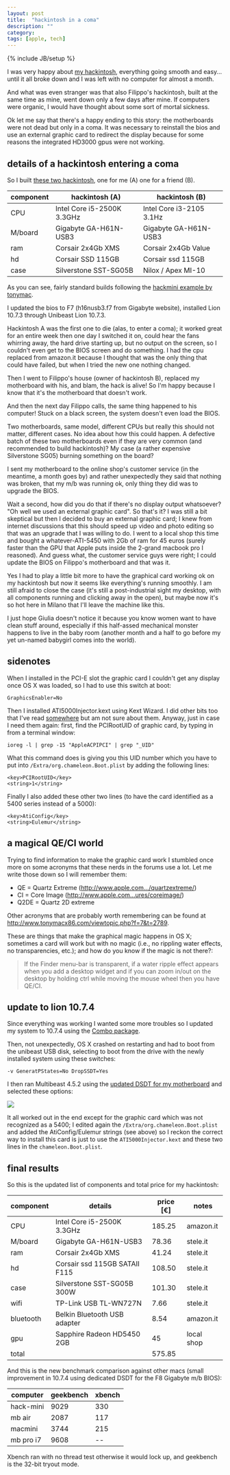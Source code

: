 ```yaml
---
layout: post
title:  "hackintosh in a coma"
description: ""
category: 
tags: [apple, tech]
---
```

{% include JB/setup %}


I was very happy about [my hackintosh](2012-05-03-my-new-mac-is-a-hack.html), everything going smooth and easy... until it all broke down and I was left with no computer for almost a month. 

And what was even stranger was that also Filippo's hackintosh, built at the same time as mine, went down only a few days after mine. If computers were organic, I would have thought about some sort of mortal sickness. 

Ok let me say that there's a happy ending to this story: the motherboards were not dead but only in a coma. It was necessary to reinstall the bios and use an external graphic card to redirect the display because for some reasons the integrated HD3000 gpus were not working.

## details of a hackintosh entering  a coma ##

So I built [these two hackintosh](http://aadm.github.com/2012-05-03-my-new-mac-is-a-hack.html), one for me (A) one for a friend (B). 

component | hackintosh (A)                | hackintosh (B)               
--------- | ----------------------------- | -----------------------------
CPU       | Intel Core i5-2500K 3.3GHz    | Intel Core i3-2105 3.1Hz   
M/board   | Gigabyte GA-H61N-USB3         | Gigabyte GA-H61N-USB3        
ram       | Corsair 2x4Gb XMS             | Corsair 2x4Gb Value            
hd        | Corsair SSD 115GB             | Corsair ssd 115GB
case      | Silverstone SST-SG05B         | Nilox / Apex MI-10


As you can see, fairly standard builds following the [hackmini example by tonymac](http://tonymacx86.blogspot.it/2011/09/building-sandy-bridge-customac-customac.html).

I updated the bios to F7 (h16nusb3.f7 from Gigabyte website), installed Lion 10.7.3 through Unibeast Lion 10.7.3.

Hackintosh A was the first one to die (alas, to enter a coma); it worked great for an entire week then one day I switched it on, could hear the fans whirring away, the hard drive starting up, but no output on the screen, so I couldn't even get to the BIOS screen and do something. I had the cpu replaced from amazon.it because I thought that was the only thing that could have failed, but when I tried the new one nothing changed.

Then I went to Filippo's house (owner of hackintosh B), replaced my motherboard with his, and blam, the hack is alive! So I'm happy because I know that it's the motherboard that doesn't work.

And then the next day Filippo calls, the same thing happened to his computer! Stuck on a black screen, the system doesn't even load the BIOS.

Two motherboards, same model, different CPUs but really this should not matter, different cases. No idea about how this could happen. A defective batch of these two motherboards even if they are very common (and recommended to build hackintosh)? My case (a rather expensive Silverstone SG05) burning something on the board?

I sent my motherboard to the online shop's customer service (in the meantime, a month goes by) and rather unexpectedly they said that nothing was broken, that my m/b was running ok, only thing they did was to upgrade the BIOS.

Wait a second, how did you do that if there's no display output whatsoever? "Oh well we used an external graphic card". So that's it? I was still a bit skeptical but then I decided to buy an external graphic card; I knew from internet discussions that this should speed up video and photo editing so that was an upgrade that I was willing to do. I went to a local shop this time and bought a whatever-ATI-5450 with 2Gb of ram for 45 euros (surely faster than the GPU that Apple puts inside the 2-grand macbook pro I reasoned). And guess what, the customer service guys were right; I could update the BIOS on Filippo's motherboard and that was it. 

Yes I had to play a little bit more to have the graphical card working ok on my hackintosh but now it seems like everything's running smoothly. I am still afraid to close the case (it's still a post-industrial sight my desktop, with all components running and clicking away in the open), but maybe now it's so hot here in Milano that I'll leave the machine like this. 

I just hope Giulia doesn't notice it because you know women want to have clean stuff around, especially if this half-assed mechanical monster happens to live in the baby room (another month and a half to go before my yet un-named babygirl comes into the world).

## sidenotes

When I installed in the PCI-E slot the graphic card I couldn't get any display once OS X was loaded, so I had to use this switch at boot:

    GraphicsEnabler=No

Then I installed ATI5000Injector.kext using Kext Wizard. I did other bits too that I've read [somewhere](http://www.insanelymac.com/forum/index.php?showtopic=260567)  but am not sure about them. Anyway, just in case I need them again: first, find the PCIRootUID of graphic card, by typing in from a terminal window:

    ioreg -l | grep -15 "AppleACPIPCI" | grep "_UID"

What this command does is giving you this UID number which you have to put into `/Extra/org.chameleon.Boot.plist` by adding the following lines:

    <key>PCIRootUID</key>
    <string>1</string>

Finally I also added these other two lines (to have the card identified as a 5400 series instead of a 5000):
    
    <key>AtiConfig</key>
    <string>Eulemur</string>

## a magical QE/CI world ##

Trying to find information to make the graphic card work I stumbled once more on some acronyms that these nerds in the forums use a lot. Let me write those down so I will remember them:

* QE = Quartz Extreme (<http://www.apple.com.../quartzextreme/>)
* CI = Core Image (<http://www.apple.com...ures/coreimage/>)
* Q2DE = Quartz 2D extreme 

Other acronyms that are probably worth remembering can be found at <http://www.tonymacx86.com/viewtopic.php?f=7&t=2789>.

These are things that make the graphical magic happens in OS X; sometimes a card will work but with no magic (i.e., no rippling water effects, no transparencies, etc.); and how do you know if the magic is not there?:

> If the Finder menu-bar is transparent, if a water ripple effect appears when you add a desktop widget and if you can zoom in/out on the desktop by holding ctrl while moving the mouse wheel then you have QE/CI.

## update to lion 10.7.4

Since everything was working I wanted some more troubles so I updated my system to 10.7.4 using the [Combo package](http://support.apple.com/kb/DL1524).

Then, not unexpectedly, OS X crashed on restarting and had to boot from the unibeast USB disk, selecting to boot from the drive with the newly installed system using these switches:

	-v GeneratPStates=No DropSSDT=Yes

I then ran Multibeast 4.5.2 using the [updated DSDT for my motherboard](http://tonymacx86.blogspot.it/2012/05/dsdt-database-update-gigabyte-h67.html) and selected these options:

![](https://dl.dropbox.com/u/179731/hackintosh%20multibeast%20update%201.png)

It all worked out in the end except for the graphic card which was not recognized as a 5400; I edited again the `/Extra/org.chameleon.Boot.plist` and added the AtiConfig/Eulemur strings (see above) so I reckon the correct way to install this card is just to use the `ATI5000Injector.kext` and these two lines in the `chameleon.Boot.plist`.


## final results

So this is the updated list of components and total price for my hackintosh:

component | details                       | price [€]   | notes  
--------- | ----------------------------- | ----------- | -----------
CPU       | Intel Core i5-2500K 3.3GHz    | 185.25      | amazon.it  
M/board   | Gigabyte GA-H61N-USB3         | 78.36       | stele.it  
ram       | Corsair 2x4Gb XMS             | 41.24       | stele.it  
hd        | Corsair ssd 115GB SATAII F115 | 108.50      | stele.it  
case      | Silverstone SST-SG05B 300W    | 101.30      | stele.it  
wifi      | TP-Link USB TL-WN727N         | 7.66        | stele.it  
bluetooth | Belkin Bluetooth USB adapter  | 8.54        | amazon.it  
gpu       | Sapphire Radeon HD5450 2GB    | 45          | local shop
total     |                               | 575.85      |


And this is the new benchmark comparison against other macs (small improvement in 10.7.4 using dedicated DSDT for the F8 Gigabyte m/b BIOS):

computer     | geekbench      | xbench   
------------ | -------------- | ------------  
hack-mini    | 9029           | 330
mb air       | 2087           | 117  
macmini      | 3744           | 215  
mb pro i7    | 9608           | --  

Xbench ran with no thread test otherwise it would lock up, and geekbench is the 32-bit tryout mode.